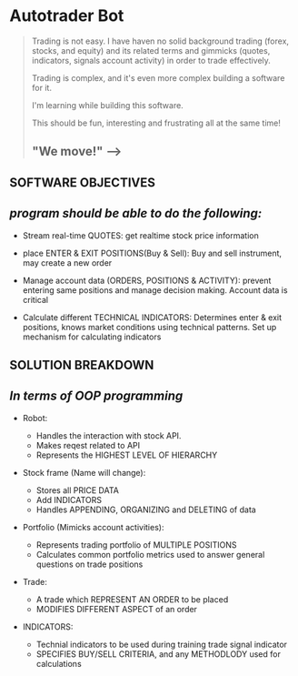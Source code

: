 # Autotrader Bot


>   Trading is not easy. I have haven no solid background trading (forex, stocks, and equity) and its related terms and gimmicks (quotes, indicators, signals account activity) in order to trade effectively.
>   
>    Trading is complex, and it's even more complex building a software for it.
>
>    I'm learning while building this software.
>
>    This should be fun, interesting and frustrating all at the same time!
>
>    "We move!"
>-->
>------------------------------------------------------------------------

## SOFTWARE OBJECTIVES

_program should be able to do the following:_
-------------------------------------------------------------------------
- Stream real-time QUOTES: get realtime stock price information

- place ENTER & EXIT POSITIONS(Buy & Sell): Buy and sell instrument, may create a new order

- Manage account data (ORDERS, POSITIONS & ACTIVITY): prevent entering same positions and manage decision making. Account data is critical

- Calculate different TECHNICAL INDICATORS: Determines enter & exit positions, knows market conditions using technical patterns. Set up mechanism for calculating indicators

## SOLUTION BREAKDOWN

_In terms of OOP programming_
------------------------------

- Robot: 
    + Handles the interaction with stock API.
    + Makes reqest related to API
    + Represents the HIGHEST LEVEL OF HIERARCHY
    
- Stock frame (Name will change):
    + Stores all PRICE DATA
    + Add INDICATORS
    + Handles APPENDING, ORGANIZING and DELETING of data
    
- Portfolio (Mimicks account activities):
    + Represents trading portfolio of MULTIPLE POSITIONS
    + Calculates common portfolio metrics used to answer general questions on trade positions

- Trade:
    + A trade which REPRESENT AN ORDER to be placed
    + MODIFIES DIFFERENT ASPECT of an order

- INDICATORS:
    + Technial indicators to be used during training trade signal indicator
    + SPECIFIES BUY/SELL CRITERIA, and any METHODLODY used for calculations


